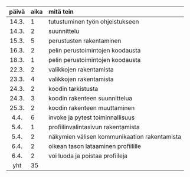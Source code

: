 
| päivä | aika | mitä tein  |
| :----:|:-----| :-----|
| 14.3. | 1    | tutustuminen työn ohjeistukseen |
| 14.3. | 2    | suunnittelu |
| 15.3. | 5    | perustusten rakentaminen |
| 16.3. | 2    | pelin perustoimintojen koodausta |
| 18.3. | 1    | pelin perustoimintojen koodausta |
| 22.3. | 2    | valikkojen rakentamista |
| 23.3. | 4    | valikkojen rakentamista |
| 24.3. | 2    | koodin tarkistusta |
| 24.3. | 3    | koodin rakenteen suunnittelua |
| 25.3. | 2    | koodin rakenteen muuttaminen |
|  4.4. | 6    | invoke ja pytest toiminnallisuus |
|  5.4. | 1    | profiilinvalintasivun rakentamista | 
|  5.4. | 2    | näkymien välisen kommunikaation rakentamista |
|  6.4. | 2    | oikean tason lataaminen profiilille |
|  6.4. | 2    | voi luoda ja poistaa profiileja |
| yht   | 35   | | 
